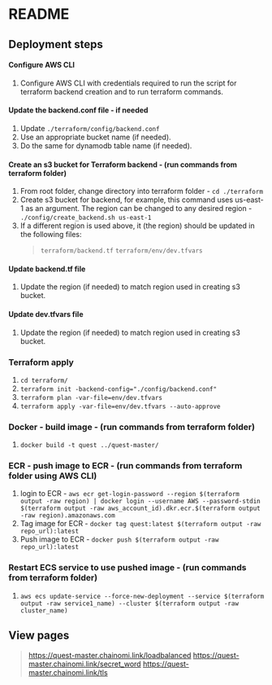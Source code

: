 # README

## Deployment steps

#### Configure AWS CLI
1. Configure AWS CLI with credentials required to run the script for terraform backend creation and to run terraform commands.

#### Update the backend.conf file  - if needed
1. Update `./terraform/config/backend.conf`
2. Use an appropriate bucket name (if needed).
3. Do the same for dynamodb table name (if needed).


#### Create an s3 bucket for Terraform backend - (run commands from terraform folder)
1. From root folder, change directory into terraform folder - `cd ./terraform`
2. Create s3 bucket for backend, for example, this command uses us-east-1 as an argument. The region can be changed to any desired region - `./config/create_backend.sh us-east-1`
3. If a different region is used above, it (the region) should be updated in the following files:
   > `terraform/backend.tf`
   > `terraform/env/dev.tfvars`

#### Update backend.tf file
1. Update the region (if needed) to match region used in creating s3 bucket.

#### Update dev.tfvars file
1. Update the region (if needed) to match region used in creating s3 bucket.

### Terraform apply
1. `cd terraform/`
2. `terraform init -backend-config="./config/backend.conf"`
3. `terraform plan -var-file=env/dev.tfvars`
4. `terraform apply -var-file=env/dev.tfvars --auto-approve`


### Docker - build image - (run commands from terraform folder)
1. `docker build -t quest ../quest-master/`

### ECR - push image to ECR - (run commands from terraform folder using AWS CLI)
1. login to ECR - `aws ecr get-login-password --region $(terraform output -raw region) | docker login --username AWS --password-stdin $(terraform output -raw aws_account_id).dkr.ecr.$(terraform output -raw region).amazonaws.com`
2. Tag image for ECR - `docker tag quest:latest $(terraform output -raw repo_url):latest`
3. Push image to ECR - `docker push $(terraform output -raw repo_url):latest`


### Restart ECS service to use pushed image - (run commands from terraform folder)
1. `aws ecs update-service --force-new-deployment --service $(terraform output -raw service1_name) --cluster $(terraform output -raw cluster_name)`

## View pages
>https://quest-master.chainomi.link/loadbalanced
>https://quest-master.chainomi.link/secret_word
>https://quest-master.chainomi.link/tls